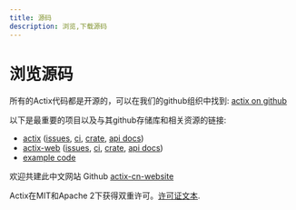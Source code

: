 ```yaml
---
title: 源码
description: 浏览,下载源码
---
```


# 浏览源码

所有的Actix代码都是开源的，可以在我们的github组织中找到: [actix
on github](https://github.com/actix)

以下是最重要的项目以及与其github存储库和相关资源的链接:

* [actix](https://github.com/actix/actix) ([issues](https://github.com/actix/actix/issues), [ci](https://travis-ci.org/actix/actix), [crate](https://crates.io/crates/actix), [api docs](https://docs.rs/actix))
* [actix-web](https://github.com/actix/actix-web) ([issues](https://github.com/actix/actix-web/issues), [ci](https://travis-ci.org/actix/actix-web), [crate](https://crates.io/crates/actix-web), [api docs](https://docs.rs/actix-web))
* [example code](https://github.com/actix/examples)

欢迎共建此中文网站 Github [actix-cn-website](https://github.com/actix-cn/actix-cn-website)

Actix在MIT和Apache 2下获得双重许可。[许可证文本](license/).
